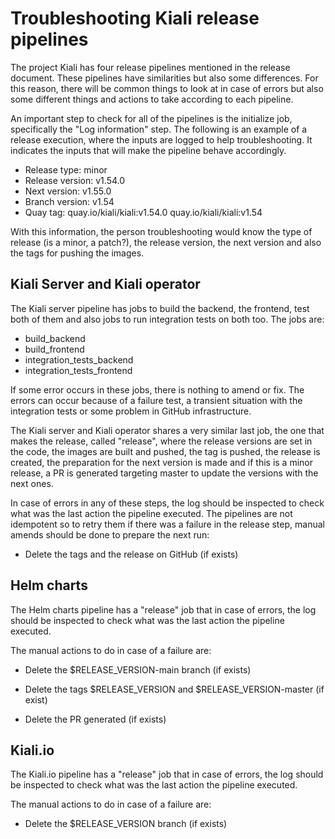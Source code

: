 # Troubleshooting Kiali release pipelines

The project Kiali has four release pipelines mentioned in the release document. These pipelines have similarities but also some differences. For this reason, there will be common things to look at in case of errors but also some different things and actions to take according to each pipeline.

An important step to check for all of the pipelines is the initialize job, specifically the "Log information" step. The following is an example of a release execution, where the inputs are logged to help troubleshooting. It indicates the inputs that will make the pipeline behave accordingly.

* Release type: minor
* Release version: v1.54.0
* Next version: v1.55.0
* Branch version: v1.54
* Quay tag: quay.io/kiali/kiali:v1.54.0 quay.io/kiali/kiali:v1.54

With this information, the person troubleshooting would know the type of release (is a minor, a patch?), the release version, the next version and also the tags for pushing the images.

## Kiali Server and Kiali operator

The Kiali server pipeline has jobs to build the backend, the frontend, test both of them and also jobs to run integration tests on both too. The jobs are:

* build_backend
* build_frontend
* integration_tests_backend
* integration_tests_frontend

If some error occurs in these jobs, there is nothing to amend or fix. The errors can occur because of a failure test, a transient situation with the integration tests or some problem in GitHub infrastructure. 

The Kiali server and Kiali operator shares a very similar last job, the one that makes the release, called "release", where the release versions are set in the code, the images are built and pushed, the tag is pushed, the release is created, the preparation for the next version is made and if this is a minor release, a PR is generated targeting master to update the versions with the next ones.

In case of errors in any of these steps, the log should be inspected to 
check what was the last action the pipeline executed. The pipelines are not idempotent so to retry them if there was a failure in the release step, manual amends should be done to prepare the next run:

* Delete the tags and the release on GitHub (if exists)


## Helm charts

The Helm charts pipeline has a "release" job that in case of errors, the log should be inspected to check what was the last action the pipeline executed.

The manual actions to do in case of a failure are:

* Delete the $RELEASE_VERSION-main branch (if exists)

* Delete the tags $RELEASE_VERSION and $RELEASE_VERSION-master (if exist)
* Delete the PR generated (if exists)

## Kiali.io

The Kiali.io pipeline has a "release" job that in case of errors, the log should be inspected to check what was the last action the pipeline executed.

The manual actions to do in case of a failure are:

* Delete the $RELEASE_VERSION branch (if exists)


